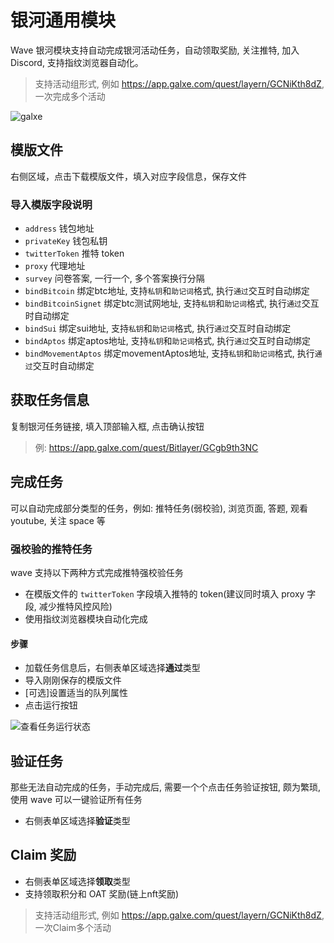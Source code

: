 # 银河通用模块

Wave 银河模块支持自动完成银河活动任务，自动领取奖励, 关注推特, 加入 Discord, 支持指纹浏览器自动化。

> 支持活动组形式, 例如 https://app.galxe.com/quest/layern/GCNiKth8dZ, 一次完成多个活动

![galxe](/ss/wave-galxe.png)

## 模版文件

右侧区域，点击下载模版文件，填入对应字段信息，保存文件

### 导入模版字段说明

- `address` 钱包地址
- `privateKey` 钱包私钥
- `twitterToken` 推特 token
- `proxy` 代理地址
- `survey` 问卷答案, 一行一个, 多个答案换行分隔
- `bindBitcoin` 绑定btc地址, 支持`私钥`和`助记词`格式, 执行`通过`交互时自动绑定
- `bindBitcoinSignet` 绑定btc测试网地址, 支持`私钥`和`助记词`格式, 执行`通过`交互时自动绑定
- `bindSui` 绑定sui地址, 支持`私钥`和`助记词`格式, 执行`通过`交互时自动绑定
- `bindAptos` 绑定aptos地址, 支持`私钥`和`助记词`格式, 执行`通过`交互时自动绑定
- `bindMovementAptos` 绑定movementAptos地址, 支持`私钥`和`助记词`格式, 执行`通过`交互时自动绑定

## 获取任务信息

复制银河任务链接, 填入顶部输入框, 点击确认按钮

> 例: https://app.galxe.com/quest/Bitlayer/GCgb9th3NC

## 完成任务

可以自动完成部分类型的任务，例如: 推特任务(弱校验), 浏览页面, 答题, 观看 youtube, 关注 space 等

### 强校验的推特任务

wave 支持以下两种方式完成推特强校验任务

- 在模版文件的 `twitterToken` 字段填入推特的 token(建议同时填入 proxy 字段, 减少推特风控风险)
- 使用指纹浏览器模块自动化完成

#### 步骤

- 加载任务信息后，右侧表单区域选择**通过**类型
- 导入刚刚保存的模版文件
- [可选]设置适当的队列属性
- 点击运行按钮

![查看任务运行状态](/ss/wave-galxe-running.png)

## 验证任务

那些无法自动完成的任务，手动完成后, 需要一个个点击任务验证按钮, 颇为繁琐, 使用 wave 可以一键验证所有任务

- 右侧表单区域选择**验证**类型

## Claim 奖励

- 右侧表单区域选择**领取**类型
- 支持领取积分和 OAT 奖励(链上nft奖励)

> 支持活动组形式, 例如 https://app.galxe.com/quest/layern/GCNiKth8dZ, 一次Claim多个活动

